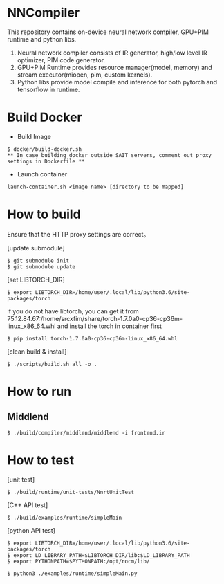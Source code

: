 # NNCompiler

This repository contains on-device neural network compiler, GPU+PIM runtime and python libs.
1) Neural network compiler consists of IR generator, high/low level IR optimizer, PIM code generator.
2) GPU+PIM Runtime provides resource manager(model, memory) and stream executor(miopen, pim, custom kernels).
3) Python libs provide model compile and inference for both pytorch and tensorflow in runtime.

# Build Docker
* Build Image
```
$ docker/build-docker.sh
** In case building docker outside SAIT servers, comment out proxy settings in Dockerfile ** 
```
* Launch container
```
launch-container.sh <image name> [directory to be mapped]
```


# How to build

Ensure that the HTTP proxy settings are correct。

[update submodule]   
```
$ git submodule init    
$ git submodule update    
```

[set LIBTORCH_DIR]
```
$ export LIBTORCH_DIR=/home/user/.local/lib/python3.6/site-packages/torch
```
if you do not have libtorch, you can get it from 75.12.84.67:/home/srcxfim/share/torch-1.7.0a0-cp36-cp36m-linux_x86_64.whl
and install the torch in container first
```
$ pip install torch-1.7.0a0-cp36-cp36m-linux_x86_64.whl
```

[clean build & install]
```
$ ./scripts/build.sh all -o .
```
# How to run

## Middlend
```
$ ./build/compiler/middlend/middlend -i frontend.ir
```
# How to test

[unit test]
```
$ ./build/runtime/unit-tests/NnrtUnitTest
```
[C++ API test]
```
$ ./build/examples/runtime/simpleMain
```
[python API test]
```
$ export LIBTORCH_DIR=/home/user/.local/lib/python3.6/site-packages/torch
$ export LD_LIBRARY_PATH=$LIBTORCH_DIR/lib:$LD_LIBRARY_PATH
$ export PYTHONPATH=$PYTHONPATH:/opt/rocm/lib/

$ python3 ./examples/runtime/simpleMain.py
```

